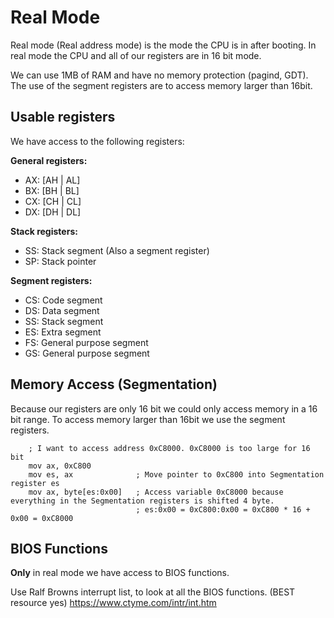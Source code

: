# Real Mode
Real mode (Real address mode) is the mode the CPU is in after booting.
In real mode the CPU and all of our registers are in 16 bit mode. 

We can use 1MB of RAM and have no memory protection (pagind, GDT).
The use of the segment registers are to access memory larger than 16bit.

## Usable registers
We have access to the following registers:

**General registers:**
- AX: [AH | AL]
- BX: [BH | BL]
- CX: [CH | CL]
- DX: [DH | DL]

**Stack registers:**
- SS: Stack segment (Also a segment register)
- SP: Stack pointer

**Segment registers:**
- CS: Code segment
- DS: Data segment
- SS: Stack segment
- ES: Extra segment
- FS: General purpose segment
- GS: General purpose segment

## Memory Access (Segmentation)
Because our registers are only 16 bit we could only access memory in a 16 bit range.
To access memory larger than 16bit we use the segment registers.
```assembly
	; I want to access address 0xC8000. 0xC8000 is too large for 16 bit
	mov ax, 0xC800
	mov es, ax				; Move pointer to 0xC800 into Segmentation register es
	mov ax, byte[es:0x00]	; Access variable 0xC8000 because everything in the Segmentation registers is shifted 4 byte.
							; es:0x00 = 0xC800:0x00 = 0xC800 * 16 + 0x00 = 0xC8000
```

## BIOS Functions
**Only** in real mode we have access to BIOS functions.

Use Ralf Browns interrupt list, to look at all the BIOS functions. (BEST resource yes)
https://www.ctyme.com/intr/int.htm